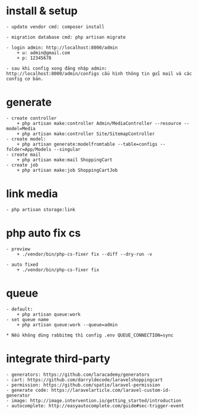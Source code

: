 
# install & setup 
    - update vendor cmd: composer install
    
    - migration database cmd: php artisan migrate
    
    - login admin: http://localhost:8000/admin
        + u: admin@gmail.com
        + p: 12345678
        
    - sau khi config xong đăng nhập admin: http://localhost:8000/admin/configs cấu hình thông tin gửi mail và các config cơ bản.

# generate
    - create controller
        + php artisan make:controller Admin/MediaController --resource --model=Media
        + php artisan make:controller Site/SitemapController
    - create model: 
        + php artisan generate:modelfromtable --table=configs --folder=App/Models --singular
    - create mail
        + php artisan make:mail ShoppingCart
    - create job
        + php artisan make:job ShoppingCartJob

# link media
    - php artisan storage:link
 
# php auto fix cs
    - preview
        + ./vendor/bin/php-cs-fixer fix --diff --dry-run -v
    
    - auto fixed
        + ./vendor/bin/php-cs-fixer fix
        
# queue
    - default:
        + php artisan queue:work
    - set queue name
        + php artisan queue:work --queue=admin
        
    * Nếu không dùng rabbitmq thì config .env QUEUE_CONNECTION=sync
        
# integrate third-party
    - generators: https://github.com/laracademy/generators
    - cart: https://github.com/darryldecode/laravelshoppingcart
    - permission: https://github.com/spatie/laravel-permission
    - generate code: https://laravelarticle.com/laravel-custom-id-generator
    - image: http://image.intervention.io/getting_started/introduction
    - autocomplete: http://easyautocomplete.com/guide#sec-trigger-event